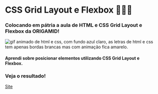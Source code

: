 # CSS Grid Layout e Flexbox 👩🏾‍💻
### Colocando em pátria a  aula de HTML e CSS Grid Layout e Flexbox da ORIGAMID!

<img src="https://biq.cloud/wp-content/uploads/2021/03/355-html-and-CSS.gif" alt="gif animado de  html e css, com fundo azul claro, as letras de html e css  tem apenas bordas brancas mas com  animação fica amarelo.">

#### Aprendi sobre  posicionar elementos utilizando CSS Grid Layout e Flexbox.

### Veja o resultado!
[Site](https://melodious-youtiao-3cdd59.netlify.app/) 
